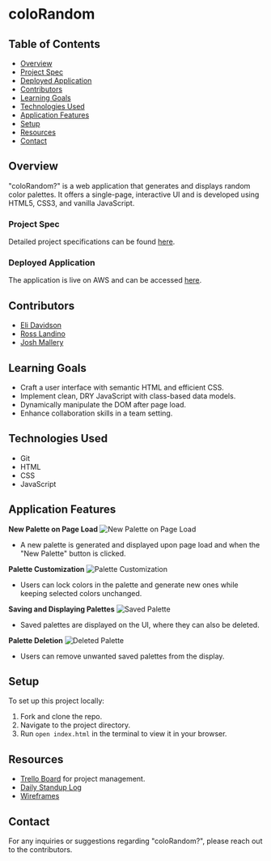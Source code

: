 # coloRandom

## Table of Contents
- [Overview](#overview)
- [Project Spec](#project-spec)
- [Deployed Application](#deployed-application)
- [Contributors](#contributors)
- [Learning Goals](#learning-goals)
- [Technologies Used](#technologies-used)
- [Application Features](#application-features)
- [Setup](#setup)
- [Resources](#resources)
- [Contact](#contact)

## Overview
"coloRandom?" is a web application that generates and displays random color palettes. It offers a single-page, interactive UI and is developed using HTML5, CSS3, and vanilla JavaScript.

### Project Spec
Detailed project specifications can be found [here](https://frontend.turing.edu/projects/module-1/colorandom.html).

### Deployed Application
The application is live on AWS and can be accessed [here](https://main.d2dt486bcanpmf.amplifyapp.com/).

## Contributors
- [Eli Davidson](https://github.com/elleshadow)
- [Ross Landino](https://github.com/mrlandino)
- [Josh Mallery](https://github.com/JoshMallery)

## Learning Goals
- Craft a user interface with semantic HTML and efficient CSS.
- Implement clean, DRY JavaScript with class-based data models.
- Dynamically manipulate the DOM after page load.
- Enhance collaboration skills in a team setting.

## Technologies Used
- Git
- HTML
- CSS
- JavaScript

## Application Features

**New Palette on Page Load**
![New Palette on Page Load](https://user-images.githubusercontent.com/94997199/156063700-1d7123f6-5d5a-4650-96a0-e3405ad6d638.png)
- A new palette is generated and displayed upon page load and when the "New Palette" button is clicked.

**Palette Customization**
![Palette Customization](https://user-images.githubusercontent.com/94997199/156063710-50d51034-b613-49e3-ad1d-94b39a9574e3.png)
- Users can lock colors in the palette and generate new ones while keeping selected colors unchanged.

**Saving and Displaying Palettes**
![Saved Palette](https://user-images.githubusercontent.com/94997199/156063713-d1fef7af-dc43-4df4-8d77-24dfbbc85ffc.png)
- Saved palettes are displayed on the UI, where they can also be deleted.

**Palette Deletion**
![Deleted Palette](https://user-images.githubusercontent.com/94997199/156063719-7e4055cb-9226-419f-9a6a-e67067ef209e.png)
- Users can remove unwanted saved palettes from the display.

## Setup
To set up this project locally:

1. Fork and clone the repo.
2. Navigate to the project directory.
3. Run `open index.html` in the terminal to view it in your browser.

## Resources
- [Trello Board](https://trello.com/b/5f7bOsJP) for project management.
- [Daily Standup Log](https://docs.google.com/spreadsheets/d/1AqghO_LYRzL5CAJPUYhsFuCuD4UwMjul1ma0CrAwEGg/edit?usp=sharing)
- [Wireframes](https://excalidraw.com/#json=pgxUenA_sOdIp0n8cQWSQ,9tbZIlB88-DtRD8S-AF-Kg)

## Contact
For any inquiries or suggestions regarding "coloRandom?", please reach out to the contributors.
